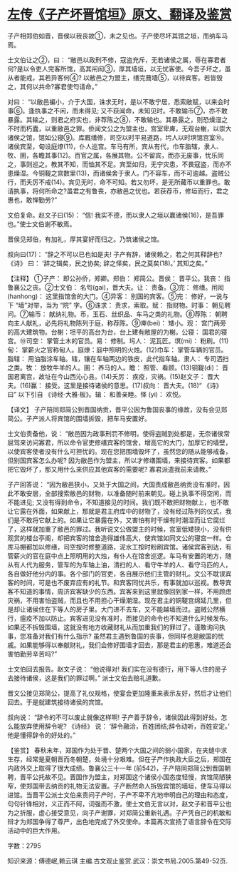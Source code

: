 # [左传《子产坏晋馆垣》原文、翻译及鉴赏](https://www.vrrw.net/wx/14005.html)

子产相郑伯如晋，晋侯以我丧故①，未之见也。子产使尽坏其馆之垣，而纳车马焉。

士文伯让之②，曰： “敝邑以政刑不修，寇盗充斥，无若诸侯之属，辱在寡君者何?是以令吏人完客所馆，高其闬闳③，厚其墙垣，以无忧客使。今吾子坏之，虽从者能戒，其若异客何④? 以敝邑之为盟主，缮完葺墙⑤，以待宾客。若皆毁之，其何以共命?寡君使匄请命。”

对曰： “以敝邑褊小，介于大国，诛求无时，是以不敢宁居，悉索敝赋，以来会时事⑥。逢执事之不闲，而未得见; 又不获闻命，未知见时。不敢输币⑦，亦不敢暴露。其输之，则君之府实也，非荐陈之⑧，不敢输也。其暴露之，则恐燥湿之不时而朽蠹，以重敝邑之罪。侨闻文公之为盟主也，宫室卑庳，无观台榭，以崇大诸侯之馆，馆如公寝⑨。库厩缮修，司空以时平易道路，圬人以时塓馆宫室⑩。诸侯宾至，甸设庭燎(11)，仆人巡宫。车马有所，宾从有代，巾车脂辖，隶人、牧、圉，各瞻其事(12)。百官之属，各展其物。公不留宾，而亦无废事，忧乐同之，事则巡之。教其不知，而恤其不足。宾至如归，无宁灾患，不畏寇盗，而亦不患燥湿。今铜鞮之宫数里(13)，而诸侯舍于隶人。门不容车，而不可逾越。盗贼公行，而夭厉不戒(14)。宾见无时，命不可知。若又勿坏，是无所藏币以重罪也。敢请执事，将何所命之?虽君之有鲁丧，亦敝邑之忧也。若获荐币，修垣而行，君之惠也，敢惮勤劳?”

文伯复命。赵文子曰(15)： “信! 我实不德，而以隶人之垣以赢诸侯(16)，是吾罪也。”使士文伯谢不敏焉。

晋侯见郑伯，有加礼，厚其宴好而归之。乃筑诸侯之馆。

叔向曰(17)： “辞之不可以已也如是夫! 子产有辞，诸侯赖之，若之何其释辞也? 《诗》 曰： ‘辞之辑矣，民之协矣; 辞之怿矣，民之莫矣(18)。’ 其知之矣。”

【注释】 ①子产： 即公孙侨，郑卿。郑伯： 郑简公。晋侯： 晋平公。我丧： 指鲁襄公之丧。②士文伯： 名匄(gai)，晋大夫。让： 责备。③完： 修缮。闬闳 (hanhong)： 这里指馆舍的大门。④异客： 别国的宾客。⑤完： 修好，一说与下 “墙”对举，当为 “院” 字。⑥诛求： 责求，索取。赋： 指财物。时事： 朝见聘问。⑦输币： 献纳礼物。币，玉石、丝织品、车马之类的礼物。⑧荐陈： 朝聘向主人献礼，必先将礼物陈列于庭，称荐陈。⑨庳(bei)： 矮小。观： 宫门两旁的高大建筑物。台榭：坦平的高台为台，台上建有敞屋的为榭。公寝： 国君的寝宫。⑩司空： 掌管土木的官员。易： 修制。圬人： 泥瓦匠。塓(mi)： 粉刷。(11)甸： 掌薪火之官称甸人。庭燎：庭中照明的火烛。(12)巾车： 掌管车辆的官员。脂辖： 用油脂涂车轴。辖，镶在车轴两边的铁皮，此代指车轴。隶人： 专司洒扫之类。牧： 放牧牛羊的人。圉： 养马的人。瞻： 照管、看顾。(13)铜鞮(di)： 晋国君离宫，故址在今山西沁心县。(14)夭厉： 疾疫，灾祸。(15)赵文子： 晋大夫。(16)赢： 接受。这里是接待诸侯的意思。(17)叔向： 晋大夫。(18)“ 《诗》 曰” 以下引自 《诗经·大雅·板》。辑： 和善亲睦。怿 (yi)： 欢悦。



【译文】 子产陪同郑简公到晋国纳贡，晋平公因为鲁国丧事的缘故，没有会见郑简公。子产派人将宾馆的围墙拆毁，把车马安置好。

士文伯责备他，说： “敝邑因为政事刑罚不修明，使得盗贼到处都是，无奈诸侯常屈驾来访问寡君，所以命令官吏修缮宾客的馆舍，增高它的大门，加厚它的墙壁，以使宾客使者没有什么可担忧的。现在您把围墙毁坏了，虽然您的随从能够戒备，但别国宾客怎么办呢? 因为敝邑作为盟主，所以才修缮围墙，来接待宾客。如果都把它毁坏了，那又用什么来供应其他宾客的需要呢? 寡君派遣我前来请教。”

子产回答说： “因为敝邑狭小，又处于大国之间，大国责成敝邑纳贡没有准时，因此不敢安居，全部搜索敝邑的财物，以准备随时前来朝见。碰上执事不得空闲，而不能进见; 又没有得到命令，不知道接见的时间。我们既不敢把财物献上，也不敢让它露在外面，如果献上，那就是君主府库中的财物了，没有经过陈列的仪式，我们是不敢将它献上的。如果让它暴露在外，又害怕有时干燥有时潮湿而让它腐烂了，这样就加重了敝邑的罪过。我听说文公做盟主的时候，宫室低矮狭小，没有供观赏的楼台亭阁，却把宾客的馆舍造得雄伟高大，使宾馆如同文公的寝宫一样。仓库马棚都加以修缮，司空按时修整道路，泥水工按时粉刷宾馆。诸侯宾客到达，有管薪火的官在庭中点上照明用的大烛，有仆人在馆舍巡逻。车马有安置的地方，随从有人代为服务，管车的为车轴上油，清扫的人、看守牛羊的人、看守马匹的人，各自做好他分内的事。各个部门的官吏，各自展示他们主管的财礼。文公不耽误宾客的时间，可是也不废弃应有的礼节。和宾客同忧共乐，有事就加以巡视。教导宾客不知道的事情，周济宾客缺少的东西。宾客来到这里就像回到家一样，不用顾虑灾祸，不用害怕盗贼，而且也不用担心干燥潮湿。现在君主的铜鞮宫绵延几里，但是却让诸侯住在下等人的房子里。大门进不去车，又不能越墙而过。盗贼公然横行，瘟疫不加以防止。宾客进见没有准时，而接见的命令也不知道什么时候发布。如果还不拆毁围墙，这就没有地方收藏财礼从而加重我们的罪过了。谨敢询问执事，您准备对我们有什么指示? 虽然君主遇到鲁国的丧事，但同样也是敝国的忧戚。如果能够得以奉献财礼，我们会修好围墙才回去，那是君主的恩惠，难道还会害怕勤劳辛苦吗?”

士文伯回去报告。赵文子说： “他说得对! 我们实在没有德行，用下等人住的房子去接待诸侯，这是我们的罪过啊。” 派士文伯去赔礼道歉。

晋文公接见郑简公，提高了礼仪规格，使宴会更加隆重来表示友好，然后才让他们回去。于是就建筑接待诸侯的宾馆。

叔向说： “辞令的不可以废止就像这样啊! 子产善于辞令，诸侯因此得到好处。怎么能放弃使用辞令呢? 《诗经》 说： ‘辞令融洽，百姓团结;辞令动听，百姓安定。’ 他是懂得辞令的好处的。”

【鉴赏】 春秋末年，郑国作为处于晋、楚两个大国之间的弱小国家，在夹缝中求生存，经常是夏朝晋而冬朝楚，处境十分艰难。但在子产作执政大臣之后，郑国在内政外交上取得了很大成绩。鲁襄公三十一年 (前542)，子产陪同郑简公到晋国朝聘，晋平公托故不见。晋国作为盟主，对郑国这个诸侯小国态度轻慢，宾馆简陋狭窄，使郑国带去纳贡的礼物无法安置。子产断然命人拆毁宾馆的墙垣，使车马得以进馆。当晋平公派士文伯来责问子产时，子产不卑不亢地申明自己的理由和态度，句句针锋相对，义正而不阿，词强而不激，使士文伯无言以对，赵文子和晋平公也为之折服，虚心接受意见，向子产谢罪，对郑简公重新礼遇。子产凭自己的机敏和辩才为郑国争得了尊严，出色地完成了外交使命。本篇再次宣扬了语言辞令在交际活动中的巨大作用。

字数：2795

知识来源：傅德岷,赖云琪 主编.古文观止鉴赏.武汉：崇文书局.2005.第49-52页.

